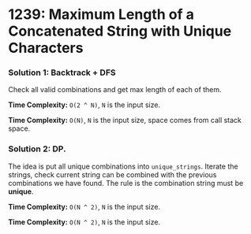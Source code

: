 # 1239: Maximum Length of a Concatenated String with Unique Characters

### Solution 1: Backtrack + DFS
Check all valid combinations and get max length of each of them.

**Time Complexity:** `O(2 ^ N)`, `N` is the input size.

**Time Complexity:** `O(N)`, `N` is the input size, space comes from call stack space.

### Solution 2: DP.
The idea is put all unique combinations into `unique_strings`. Iterate the strings, check current string can be combined with the previous combinations we have found. The rule is the combination string must be **unique**.

**Time Complexity:** `O(N ^ 2)`, `N` is the input size.

**Time Complexity:** `O(N ^ 2)`, `N` is the input size.